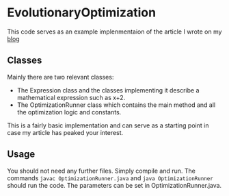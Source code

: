 # EvolutionaryOptimization
This code serves as an example implenmentaion of the article I wrote on my [blog](http://pascal-kraft.com/index.php/blog/166-evolutionary-optimization)

## Classes

Mainly there are two relevant classes:
- The Expression class and the classes implementing it describe a mathematical expression such as x+2.
- The OptimizationRunner class which contains the main method and all the optimization logic and constants.

This is a fairly basic implementation and can serve as a starting point in case my article has peaked your interest.

## Usage

You should not need any further files. Simply compile and run. The commands
`javac OptimizationRunner.java` and `java OptimizationRunner` should run the code. The parameters can be set in OptimizationRunner.java.

